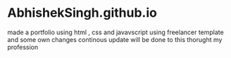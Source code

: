 # AbhishekSingh.github.io
made a portfolio using html , css and  javavscript 
using freelancer template and some own changes
continous update will be done to this thorught my profession
